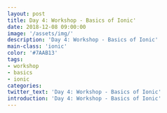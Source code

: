 ```yaml
---
layout: post
title: Day 4: Workshop - Basics of Ionic'
date: 2018-12-08 09:00:00
image: '/assets/img/'
description: 'Day 4: Workshop - Basics of Ionic'
main-class: 'ionic'
color: '#7AAB13'
tags:
- workshop
- basics
- ionic
categories:
twitter_text: 'Day 4: Workshop - Basics of Ionic'
introduction: 'Day 4: Workshop - Basics of Ionic'
---
```

